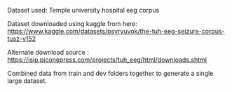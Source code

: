 Dataset used: Temple university hospital eeg corpus

Dataset downloaded using kaggle from here: https://www.kaggle.com/datasets/psyryuvok/the-tuh-eeg-seizure-corpus-tusz-v152

Alternate download source : https://isip.piconepress.com/projects/tuh_eeg/html/downloads.shtml

Combined data from train and dev folders together to generate a single large dataset.
